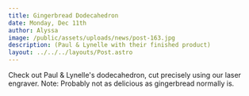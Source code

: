 ```yaml
---
title: Gingerbread Dodecahedron
date: Monday, Dec 11th
author: Alyssa
image: /public/assets/uploads/news/post-163.jpg
description: (Paul & Lynelle with their finished product)
layout: ../../../layouts/Post.astro
---
```


Check out Paul & Lynelle's dodecahedron, cut precisely using our laser engraver.  Note: Probably not as delicious as gingerbread normally is.
